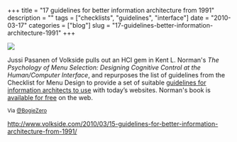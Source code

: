 +++
title = "17 guidelines for better information architecture from 1991"
description = ""
tags = ["checklists", "guidelines", "interface"]
date = "2010-03-17"
categories = ["blog"]
slug = "17-guidelines-better-information-architecture-1991"
+++



  <div class="notebook-screenshot"><a href="http://www.volkside.com/2010/03/15-guidelines-for-better-information-architecture-from-1991/"><img src="//media.konigi.com/bluga/wt4ba0ec7760309_large.jpg"/></a></div><p>Jussi Pasanen of Volkside pulls out an HCI gem in Kent L. Norman's <em>The Psychology of Menu Selection: Designing Cognitive Control at the Human/Computer Interface</em>, and repurposes the list of guidelines from the Checklist for Menu Design to provide a set of suitable <a href="http://www.volkside.com/2010/03/15-guidelines-for-better-information-architecture-from-1991/">guidelines for information architects to use</a> with today’s websites. Norman's book is <a href="http://lap.umd.edu/POMS/">available for free</a> on the web.</p>

<p><small>Via <a href="http://twitter.com/BogieZero/status/10571714314">@BogieZero</a></small></p>

    
  <a href="http://www.volkside.com/2010/03/15-guidelines-for-better-information-architecture-from-1991/">http://www.volkside.com/2010/03/15-guidelines-for-better-information-architecture-from-1991/</a>
